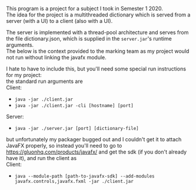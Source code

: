 This program is a project for a subject I took in Semester 1 2020.  
The idea for the project is a multithreaded dictionary which is served from a server (with a UI) to a client (also with a UI).  
  
The server is implemented with a thread-pool architecture and serves from the file dictionary.json, which is supplied in the `server.jar`'s runtime arguments.  
The below is the context provided to the marking team as my project would not run without linking the javafx module.
  

I hate to have to include this, but you'll need some special run instructions for my project:  
the standard run arguments are  
Client:  
-  `java -jar ./client.jar`  
-  `java -jar ./client.jar -cli [hostname] [port]`  
  
Server:  
-  `java -jar ./server.jar [port] [dictionary-file]`  

but unfortunately my packager bugged out and I couldn't get it to attach JavaFX properly, so instead you'll need to go to https://gluonhq.com/products/javafx/ and get the sdk (if you don't already have it), and run the client as  
Client:  
-  `java --module-path [path-to-javafx-sdk] --add-modules javafx.controls,javafx.fxml -jar ./client.jar`